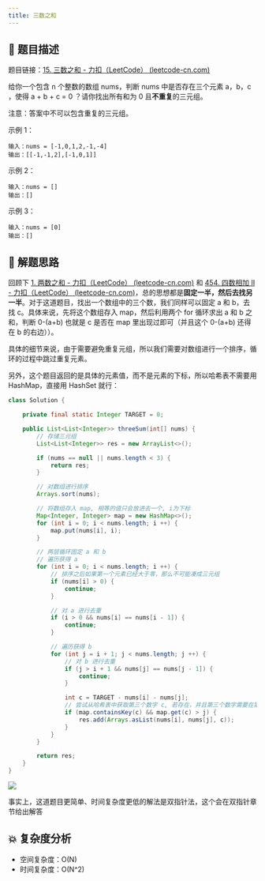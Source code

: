 ```yaml
---
title: 三数之和
---
```


## 📃 题目描述

题目链接：[15. 三数之和 - 力扣（LeetCode） (leetcode-cn.com)](https://leetcode-cn.com/problems/3sum/)

给你一个包含 n 个整数的数组 nums，判断 nums 中是否存在三个元素 a，b，c ，使得 a + b + c = 0 ？请你找出所有和为 0 且**不重复**的三元组。

注意：答案中不可以包含重复的三元组。

示例 1：

```
输入：nums = [-1,0,1,2,-1,-4]
输出：[[-1,-1,2],[-1,0,1]]
```

示例 2：

```
输入：nums = []
输出：[]
```

示例 3：

```
输入：nums = [0]
输出：[]
```

## 🔔 解题思路

回顾下 [1. 两数之和 - 力扣（LeetCode） (leetcode-cn.com)](https://leetcode-cn.com/problems/two-sum/) 和 [454. 四数相加 II - 力扣（LeetCode） (leetcode-cn.com)](https://leetcode-cn.com/problems/4sum-ii/)，总的思想都是**固定一半，然后去找另一半**。对于这道题目，找出一个数组中的三个数，我们同样可以固定 a 和 b，去找 c。具体来说，先将这个数组存入 map，然后利用两个 for 循环求出 a 和 b 之和，判断 0-(a+b) 也就是 c 是否在 map 里出现过即可（并且这个 0-(a+b) 还得在 b 的右边））。

具体的细节来说，由于需要避免重复元组，所以我们需要对数组进行一个排序，循环的过程中跳过重复元素。

另外，这个题目返回的是具体的元素值，而不是元素的下标，所以哈希表不需要用 HashMap，直接用 HashSet 就行：


```java
class Solution {

    private final static Integer TARGET = 0;

    public List<List<Integer>> threeSum(int[] nums) {
        // 存储三元组
        List<List<Integer>> res = new ArrayList<>();

        if (nums == null || nums.length < 3) {
            return res;
        }

        // 对数组进行排序
        Arrays.sort(nums);

        // 将数组存入 map, 相等的值只会放进去一个, i为下标
        Map<Integer, Integer> map = new HashMap<>();
        for (int i = 0; i < nums.length; i ++) {
            map.put(nums[i], i);
        }

        // 两层循环固定 a 和 b
        // 遍历获得 a
        for (int i = 0; i < nums.length; i ++) {
            // 排序之后如果第一个元素已经大于零，那么不可能凑成三元组
            if (nums[i] > 0) {
                continue;
            }

            // 对 a 进行去重
            if (i > 0 && nums[i] == nums[i - 1]) {
                continue;
            }

            // 遍历获得 b
            for (int j = i + 1; j < nums.length; j ++) {
                // 对 b 进行去重
                if (j > i + 1 && nums[j] == nums[j - 1]) {
                    continue;
                }

                int c = TARGET - nums[i] - nums[j];
                // 尝试从哈希表中获取第三个数字 c, 若存在，并且第三个数字需要在第二个数字右侧(防止重复)
                if (map.containsKey(c) && map.get(c) > j) {
                    res.add(Arrays.asList(nums[i], nums[j], c));
                }
            }
        }

        return res;
    }
}
```

![](https://gitee.com/veal98/images/raw/master/img/20210917232226.png)

事实上，这道题目更简单、时间复杂度更低的解法是双指针法，这个会在双指针章节给出解答

## 💥 复杂度分析

- 空间复杂度：O(N)
- 时间复杂度：O(N^2)